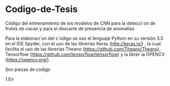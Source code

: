 # Codigo-de-Tesis
Código del entrenamiento de los modelos de CNN para la detecci´on de frutos de cacao y para el descarte de presencia de anomalías

Para la elaboraci´on del c´odigo se uso el lenguaje Python en su versión 3.5 en el IDE
Spyder, con el uso de las librerías Keras (http://keras.io/) , la cual facilita el uso de las librerías Theano
(https://github.com/Theano/Theano), Tensorflow (https://github.com/tensorflow/tensorflow) y la librer´ıa OPENCV (https://opencv.org/).


Son   piezas de codigo

1.En 
